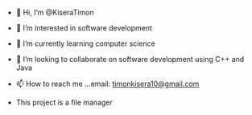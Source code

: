 - 👋 Hi, I’m @KiseraTimon
- 👀 I’m interested in software development
- 🌱 I’m currently learning computer science
- 💞️ I’m looking to collaborate on software development using C++ and Java
- 📫 How to reach me ...email: timonkisera10@gmail.com

- This project is a file manager
